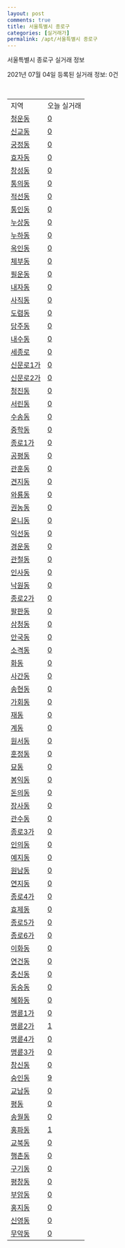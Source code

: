 ```yaml
---
layout: post
comments: true
title: 서울특별시 종로구
categories: [실거래가]
permalink: /apt/서울특별시 종로구
---
```


서울특별시 종로구 실거래 정보

2021년 07월 04일 등록된 실거래 정보: 0건

<script type="text/javascript">
  google.charts.load('current', {'packages':['corechart']});
  google.charts.setOnLoadCallback(drawChart);

  function drawChart() {
    var data = google.visualization.arrayToDataTable([['거래일', '매매', '전월세', '전매'], ['20-07', 95, 123, 0], ['20-08', 49, 122, 0], ['20-09', 36, 126, 0], ['20-10', 101, 118, 0], ['20-11', 64, 122, 0], ['20-12', 72, 127, 0], ['21-01', 53, 149, 0], ['21-02', 40, 129, 0], ['21-03', 44, 124, 0], ['21-04', 42, 141, 0], ['21-05', 34, 106, 0], ['21-06', 7, 66, 0]]);

    var options = {
      title: '최근 유형별 거래량 추이',
      legend: { position: 'bottom' }
    };

    var chart = new google.visualization.LineChart(document.getElementById('columnchart_material'));
    chart.draw(data, (options));
  }
</script>

<div id="columnchart_material" style="width: 95%; margin-left: -35px"></div>
<br>
<table class="sortable">
  <tr>
    <td>지역</td>
    <td>오늘 실거래</td>
  </tr>

  
  <tr class="item">
    <td><a href="서울특별시 종로구 청운동">청운동</a></td>
    <td><a href="서울특별시 종로구 청운동">0</a></td>
  </tr>
    

  <tr class="item">
    <td><a href="서울특별시 종로구 신교동">신교동</a></td>
    <td><a href="서울특별시 종로구 신교동">0</a></td>
  </tr>
    

  <tr class="item">
    <td><a href="서울특별시 종로구 궁정동">궁정동</a></td>
    <td><a href="서울특별시 종로구 궁정동">0</a></td>
  </tr>
    

  <tr class="item">
    <td><a href="서울특별시 종로구 효자동">효자동</a></td>
    <td><a href="서울특별시 종로구 효자동">0</a></td>
  </tr>
    

  <tr class="item">
    <td><a href="서울특별시 종로구 창성동">창성동</a></td>
    <td><a href="서울특별시 종로구 창성동">0</a></td>
  </tr>
    

  <tr class="item">
    <td><a href="서울특별시 종로구 통의동">통의동</a></td>
    <td><a href="서울특별시 종로구 통의동">0</a></td>
  </tr>
    

  <tr class="item">
    <td><a href="서울특별시 종로구 적선동">적선동</a></td>
    <td><a href="서울특별시 종로구 적선동">0</a></td>
  </tr>
    

  <tr class="item">
    <td><a href="서울특별시 종로구 통인동">통인동</a></td>
    <td><a href="서울특별시 종로구 통인동">0</a></td>
  </tr>
    

  <tr class="item">
    <td><a href="서울특별시 종로구 누상동">누상동</a></td>
    <td><a href="서울특별시 종로구 누상동">0</a></td>
  </tr>
    

  <tr class="item">
    <td><a href="서울특별시 종로구 누하동">누하동</a></td>
    <td><a href="서울특별시 종로구 누하동">0</a></td>
  </tr>
    

  <tr class="item">
    <td><a href="서울특별시 종로구 옥인동">옥인동</a></td>
    <td><a href="서울특별시 종로구 옥인동">0</a></td>
  </tr>
    

  <tr class="item">
    <td><a href="서울특별시 종로구 체부동">체부동</a></td>
    <td><a href="서울특별시 종로구 체부동">0</a></td>
  </tr>
    

  <tr class="item">
    <td><a href="서울특별시 종로구 필운동">필운동</a></td>
    <td><a href="서울특별시 종로구 필운동">0</a></td>
  </tr>
    

  <tr class="item">
    <td><a href="서울특별시 종로구 내자동">내자동</a></td>
    <td><a href="서울특별시 종로구 내자동">0</a></td>
  </tr>
    

  <tr class="item">
    <td><a href="서울특별시 종로구 사직동">사직동</a></td>
    <td><a href="서울특별시 종로구 사직동">0</a></td>
  </tr>
    

  <tr class="item">
    <td><a href="서울특별시 종로구 도렴동">도렴동</a></td>
    <td><a href="서울특별시 종로구 도렴동">0</a></td>
  </tr>
    

  <tr class="item">
    <td><a href="서울특별시 종로구 당주동">당주동</a></td>
    <td><a href="서울특별시 종로구 당주동">0</a></td>
  </tr>
    

  <tr class="item">
    <td><a href="서울특별시 종로구 내수동">내수동</a></td>
    <td><a href="서울특별시 종로구 내수동">0</a></td>
  </tr>
    

  <tr class="item">
    <td><a href="서울특별시 종로구 세종로">세종로</a></td>
    <td><a href="서울특별시 종로구 세종로">0</a></td>
  </tr>
    

  <tr class="item">
    <td><a href="서울특별시 종로구 신문로1가">신문로1가</a></td>
    <td><a href="서울특별시 종로구 신문로1가">0</a></td>
  </tr>
    

  <tr class="item">
    <td><a href="서울특별시 종로구 신문로2가">신문로2가</a></td>
    <td><a href="서울특별시 종로구 신문로2가">0</a></td>
  </tr>
    

  <tr class="item">
    <td><a href="서울특별시 종로구 청진동">청진동</a></td>
    <td><a href="서울특별시 종로구 청진동">0</a></td>
  </tr>
    

  <tr class="item">
    <td><a href="서울특별시 종로구 서린동">서린동</a></td>
    <td><a href="서울특별시 종로구 서린동">0</a></td>
  </tr>
    

  <tr class="item">
    <td><a href="서울특별시 종로구 수송동">수송동</a></td>
    <td><a href="서울특별시 종로구 수송동">0</a></td>
  </tr>
    

  <tr class="item">
    <td><a href="서울특별시 종로구 중학동">중학동</a></td>
    <td><a href="서울특별시 종로구 중학동">0</a></td>
  </tr>
    

  <tr class="item">
    <td><a href="서울특별시 종로구 종로1가">종로1가</a></td>
    <td><a href="서울특별시 종로구 종로1가">0</a></td>
  </tr>
    

  <tr class="item">
    <td><a href="서울특별시 종로구 공평동">공평동</a></td>
    <td><a href="서울특별시 종로구 공평동">0</a></td>
  </tr>
    

  <tr class="item">
    <td><a href="서울특별시 종로구 관훈동">관훈동</a></td>
    <td><a href="서울특별시 종로구 관훈동">0</a></td>
  </tr>
    

  <tr class="item">
    <td><a href="서울특별시 종로구 견지동">견지동</a></td>
    <td><a href="서울특별시 종로구 견지동">0</a></td>
  </tr>
    

  <tr class="item">
    <td><a href="서울특별시 종로구 와룡동">와룡동</a></td>
    <td><a href="서울특별시 종로구 와룡동">0</a></td>
  </tr>
    

  <tr class="item">
    <td><a href="서울특별시 종로구 권농동">권농동</a></td>
    <td><a href="서울특별시 종로구 권농동">0</a></td>
  </tr>
    

  <tr class="item">
    <td><a href="서울특별시 종로구 운니동">운니동</a></td>
    <td><a href="서울특별시 종로구 운니동">0</a></td>
  </tr>
    

  <tr class="item">
    <td><a href="서울특별시 종로구 익선동">익선동</a></td>
    <td><a href="서울특별시 종로구 익선동">0</a></td>
  </tr>
    

  <tr class="item">
    <td><a href="서울특별시 종로구 경운동">경운동</a></td>
    <td><a href="서울특별시 종로구 경운동">0</a></td>
  </tr>
    

  <tr class="item">
    <td><a href="서울특별시 종로구 관철동">관철동</a></td>
    <td><a href="서울특별시 종로구 관철동">0</a></td>
  </tr>
    

  <tr class="item">
    <td><a href="서울특별시 종로구 인사동">인사동</a></td>
    <td><a href="서울특별시 종로구 인사동">0</a></td>
  </tr>
    

  <tr class="item">
    <td><a href="서울특별시 종로구 낙원동">낙원동</a></td>
    <td><a href="서울특별시 종로구 낙원동">0</a></td>
  </tr>
    

  <tr class="item">
    <td><a href="서울특별시 종로구 종로2가">종로2가</a></td>
    <td><a href="서울특별시 종로구 종로2가">0</a></td>
  </tr>
    

  <tr class="item">
    <td><a href="서울특별시 종로구 팔판동">팔판동</a></td>
    <td><a href="서울특별시 종로구 팔판동">0</a></td>
  </tr>
    

  <tr class="item">
    <td><a href="서울특별시 종로구 삼청동">삼청동</a></td>
    <td><a href="서울특별시 종로구 삼청동">0</a></td>
  </tr>
    

  <tr class="item">
    <td><a href="서울특별시 종로구 안국동">안국동</a></td>
    <td><a href="서울특별시 종로구 안국동">0</a></td>
  </tr>
    

  <tr class="item">
    <td><a href="서울특별시 종로구 소격동">소격동</a></td>
    <td><a href="서울특별시 종로구 소격동">0</a></td>
  </tr>
    

  <tr class="item">
    <td><a href="서울특별시 종로구 화동">화동</a></td>
    <td><a href="서울특별시 종로구 화동">0</a></td>
  </tr>
    

  <tr class="item">
    <td><a href="서울특별시 종로구 사간동">사간동</a></td>
    <td><a href="서울특별시 종로구 사간동">0</a></td>
  </tr>
    

  <tr class="item">
    <td><a href="서울특별시 종로구 송현동">송현동</a></td>
    <td><a href="서울특별시 종로구 송현동">0</a></td>
  </tr>
    

  <tr class="item">
    <td><a href="서울특별시 종로구 가회동">가회동</a></td>
    <td><a href="서울특별시 종로구 가회동">0</a></td>
  </tr>
    

  <tr class="item">
    <td><a href="서울특별시 종로구 재동">재동</a></td>
    <td><a href="서울특별시 종로구 재동">0</a></td>
  </tr>
    

  <tr class="item">
    <td><a href="서울특별시 종로구 계동">계동</a></td>
    <td><a href="서울특별시 종로구 계동">0</a></td>
  </tr>
    

  <tr class="item">
    <td><a href="서울특별시 종로구 원서동">원서동</a></td>
    <td><a href="서울특별시 종로구 원서동">0</a></td>
  </tr>
    

  <tr class="item">
    <td><a href="서울특별시 종로구 훈정동">훈정동</a></td>
    <td><a href="서울특별시 종로구 훈정동">0</a></td>
  </tr>
    

  <tr class="item">
    <td><a href="서울특별시 종로구 묘동">묘동</a></td>
    <td><a href="서울특별시 종로구 묘동">0</a></td>
  </tr>
    

  <tr class="item">
    <td><a href="서울특별시 종로구 봉익동">봉익동</a></td>
    <td><a href="서울특별시 종로구 봉익동">0</a></td>
  </tr>
    

  <tr class="item">
    <td><a href="서울특별시 종로구 돈의동">돈의동</a></td>
    <td><a href="서울특별시 종로구 돈의동">0</a></td>
  </tr>
    

  <tr class="item">
    <td><a href="서울특별시 종로구 장사동">장사동</a></td>
    <td><a href="서울특별시 종로구 장사동">0</a></td>
  </tr>
    

  <tr class="item">
    <td><a href="서울특별시 종로구 관수동">관수동</a></td>
    <td><a href="서울특별시 종로구 관수동">0</a></td>
  </tr>
    

  <tr class="item">
    <td><a href="서울특별시 종로구 종로3가">종로3가</a></td>
    <td><a href="서울특별시 종로구 종로3가">0</a></td>
  </tr>
    

  <tr class="item">
    <td><a href="서울특별시 종로구 인의동">인의동</a></td>
    <td><a href="서울특별시 종로구 인의동">0</a></td>
  </tr>
    

  <tr class="item">
    <td><a href="서울특별시 종로구 예지동">예지동</a></td>
    <td><a href="서울특별시 종로구 예지동">0</a></td>
  </tr>
    

  <tr class="item">
    <td><a href="서울특별시 종로구 원남동">원남동</a></td>
    <td><a href="서울특별시 종로구 원남동">0</a></td>
  </tr>
    

  <tr class="item">
    <td><a href="서울특별시 종로구 연지동">연지동</a></td>
    <td><a href="서울특별시 종로구 연지동">0</a></td>
  </tr>
    

  <tr class="item">
    <td><a href="서울특별시 종로구 종로4가">종로4가</a></td>
    <td><a href="서울특별시 종로구 종로4가">0</a></td>
  </tr>
    

  <tr class="item">
    <td><a href="서울특별시 종로구 효제동">효제동</a></td>
    <td><a href="서울특별시 종로구 효제동">0</a></td>
  </tr>
    

  <tr class="item">
    <td><a href="서울특별시 종로구 종로5가">종로5가</a></td>
    <td><a href="서울특별시 종로구 종로5가">0</a></td>
  </tr>
    

  <tr class="item">
    <td><a href="서울특별시 종로구 종로6가">종로6가</a></td>
    <td><a href="서울특별시 종로구 종로6가">0</a></td>
  </tr>
    

  <tr class="item">
    <td><a href="서울특별시 종로구 이화동">이화동</a></td>
    <td><a href="서울특별시 종로구 이화동">0</a></td>
  </tr>
    

  <tr class="item">
    <td><a href="서울특별시 종로구 연건동">연건동</a></td>
    <td><a href="서울특별시 종로구 연건동">0</a></td>
  </tr>
    

  <tr class="item">
    <td><a href="서울특별시 종로구 충신동">충신동</a></td>
    <td><a href="서울특별시 종로구 충신동">0</a></td>
  </tr>
    

  <tr class="item">
    <td><a href="서울특별시 종로구 동숭동">동숭동</a></td>
    <td><a href="서울특별시 종로구 동숭동">0</a></td>
  </tr>
    

  <tr class="item">
    <td><a href="서울특별시 종로구 혜화동">혜화동</a></td>
    <td><a href="서울특별시 종로구 혜화동">0</a></td>
  </tr>
    

  <tr class="item">
    <td><a href="서울특별시 종로구 명륜1가">명륜1가</a></td>
    <td><a href="서울특별시 종로구 명륜1가">0</a></td>
  </tr>
    

  <tr class="item">
    <td><a href="서울특별시 종로구 명륜2가">명륜2가</a></td>
    <td><a href="서울특별시 종로구 명륜2가">1</a></td>
  </tr>
    

  <tr class="item">
    <td><a href="서울특별시 종로구 명륜4가">명륜4가</a></td>
    <td><a href="서울특별시 종로구 명륜4가">0</a></td>
  </tr>
    

  <tr class="item">
    <td><a href="서울특별시 종로구 명륜3가">명륜3가</a></td>
    <td><a href="서울특별시 종로구 명륜3가">0</a></td>
  </tr>
    

  <tr class="item">
    <td><a href="서울특별시 종로구 창신동">창신동</a></td>
    <td><a href="서울특별시 종로구 창신동">0</a></td>
  </tr>
    

  <tr class="item">
    <td><a href="서울특별시 종로구 숭인동">숭인동</a></td>
    <td><a href="서울특별시 종로구 숭인동">9</a></td>
  </tr>
    

  <tr class="item">
    <td><a href="서울특별시 종로구 교남동">교남동</a></td>
    <td><a href="서울특별시 종로구 교남동">0</a></td>
  </tr>
    

  <tr class="item">
    <td><a href="서울특별시 종로구 평동">평동</a></td>
    <td><a href="서울특별시 종로구 평동">0</a></td>
  </tr>
    

  <tr class="item">
    <td><a href="서울특별시 종로구 송월동">송월동</a></td>
    <td><a href="서울특별시 종로구 송월동">0</a></td>
  </tr>
    

  <tr class="item">
    <td><a href="서울특별시 종로구 홍파동">홍파동</a></td>
    <td><a href="서울특별시 종로구 홍파동">1</a></td>
  </tr>
    

  <tr class="item">
    <td><a href="서울특별시 종로구 교북동">교북동</a></td>
    <td><a href="서울특별시 종로구 교북동">0</a></td>
  </tr>
    

  <tr class="item">
    <td><a href="서울특별시 종로구 행촌동">행촌동</a></td>
    <td><a href="서울특별시 종로구 행촌동">0</a></td>
  </tr>
    

  <tr class="item">
    <td><a href="서울특별시 종로구 구기동">구기동</a></td>
    <td><a href="서울특별시 종로구 구기동">0</a></td>
  </tr>
    

  <tr class="item">
    <td><a href="서울특별시 종로구 평창동">평창동</a></td>
    <td><a href="서울특별시 종로구 평창동">0</a></td>
  </tr>
    

  <tr class="item">
    <td><a href="서울특별시 종로구 부암동">부암동</a></td>
    <td><a href="서울특별시 종로구 부암동">0</a></td>
  </tr>
    

  <tr class="item">
    <td><a href="서울특별시 종로구 홍지동">홍지동</a></td>
    <td><a href="서울특별시 종로구 홍지동">0</a></td>
  </tr>
    

  <tr class="item">
    <td><a href="서울특별시 종로구 신영동">신영동</a></td>
    <td><a href="서울특별시 종로구 신영동">0</a></td>
  </tr>
    

  <tr class="item">
    <td><a href="서울특별시 종로구 무악동">무악동</a></td>
    <td><a href="서울특별시 종로구 무악동">0</a></td>
  </tr>
    


</table>


    